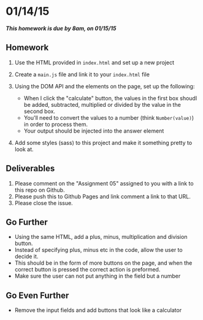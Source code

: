 # 01/14/15

___This homework is due by 8am, on 01/15/15___


## Homework

1. Use the HTML provided in `index.html` and set up a new project
2. Create a `main.js` file and link it to your `index.html` file
3. Using the DOM API and the elements on the page, set up the following:

    * When I click the "calculate" button, the values in the first box shoudl be added, subtracted, multiplied or divided by the value in the second box.
    * You'll need to convert the values to a number (think `Number(value)`) in order to process them.
    * Your output should be injected into the answer element

4. Add some styles (sass) to this project and make it something pretty to look at.


## Deliverables

1. Please comment on the "Assignment 05" assigned to you with a link to this repo on Github.
2. Please push this to Github Pages and link comment a link to that URL.
3. Please close the issue.


## Go Further

* Using the same HTML, add a plus, minus, multiplication and division button.
* Instead of specifying plus, minus etc in the code, allow the user to decide it.
* This should be in the form of more buttons on the page, and when the correct button is pressed the correct action is preformed.
* Make sure the user can not put anything in the field but a number

## Go Even Further

* Remove the input fields and add buttons that look like a calculator

